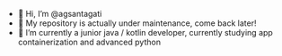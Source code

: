- 👋 Hi, I’m @agsantagati
- 👀 My repository is actually under maintenance, come back later!
- 🌱 I’m currently a junior java / kotlin developer, currently studying app containerization and advanced python

<!---
agsantagati/agsantagati is a ✨ special ✨ repository because its `README.md` (this file) appears on your GitHub profile.
You can click the Preview link to take a look at your changes.
--->
